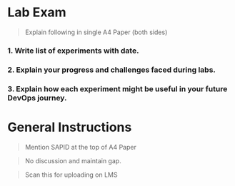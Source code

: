 # Lab Exam  


> Explain following in single A4 Paper (both sides)  


### 1. Write list of experiments with date.

### 2. Explain your progress and challenges faced during labs.

### 3. Explain how each experiment might be useful in your future DevOps journey.


# General Instructions 


>  Mention SAPID at the top of A4 Paper  

>  No discussion and maintain gap.  

>  Scan this for uploading on LMS  